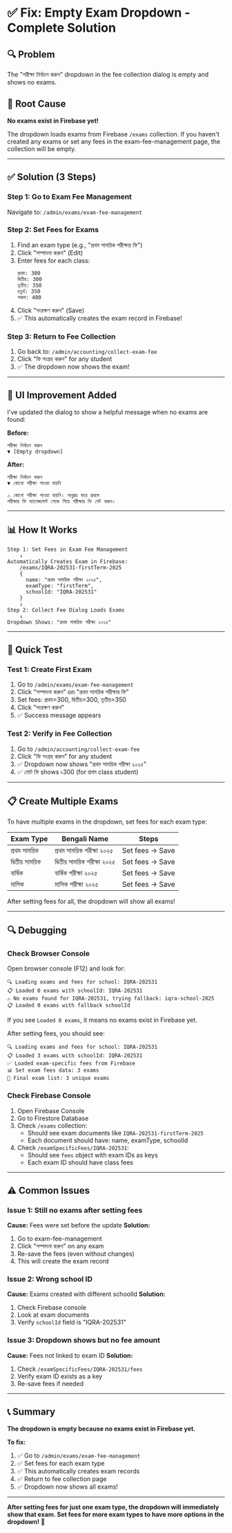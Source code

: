 # ✅ Fix: Empty Exam Dropdown - Complete Solution

## 🔍 Problem

The "পরীক্ষা নির্বাচন করুন" dropdown in the fee collection dialog is empty and shows no exams.

## 🎯 Root Cause

**No exams exist in Firebase yet!**

The dropdown loads exams from Firebase `/exams` collection. If you haven't created any exams or set any fees in the exam-fee-management page, the collection will be empty.

---

## ✅ Solution (3 Steps)

### Step 1: Go to Exam Fee Management
Navigate to: `/admin/exams/exam-fee-management`

### Step 2: Set Fees for Exams
1. Find an exam type (e.g., "প্রথম সাময়িক পরীক্ষার ফি")
2. Click "সম্পাদনা করুন" (Edit)
3. Enter fees for each class:
   ```
   প্রথম: 300
   দ্বিতীয়: 300
   তৃতীয়: 350
   চতুর্থ: 350
   পঞ্চম: 400
   ```
4. Click "সংরক্ষণ করুন" (Save)
5. ✅ This automatically creates the exam record in Firebase!

### Step 3: Return to Fee Collection
1. Go back to: `/admin/accounting/collect-exam-fee`
2. Click "ফি সংগ্রহ করুন" for any student
3. ✅ The dropdown now shows the exam!

---

## 🎨 UI Improvement Added

I've updated the dialog to show a helpful message when no exams are found:

**Before:**
```
পরীক্ষা নির্বাচন করুন
▼ [Empty dropdown]
```

**After:**
```
পরীক্ষা নির্বাচন করুন
▼ কোনো পরীক্ষা পাওয়া যায়নি

⚠️ কোনো পরীক্ষা পাওয়া যায়নি। অনুগ্রহ করে প্রথমে 
পরীক্ষার ফি ম্যানেজমেন্ট পেজে গিয়ে পরীক্ষার ফি সেট করুন।
```

---

## 📊 How It Works

```
Step 1: Set Fees in Exam Fee Management
    ↓
Automatically Creates Exam in Firebase:
    /exams/IQRA-202531-firstTerm-2025
    {
      name: "প্রথম সাময়িক পরীক্ষা ২০২৫",
      examType: "firstTerm",
      schoolId: "IQRA-202531"
    }
    ↓
Step 2: Collect Fee Dialog Loads Exams
    ↓
Dropdown Shows: "প্রথম সাময়িক পরীক্ষা ২০২৫"
```

---

## 🧪 Quick Test

### Test 1: Create First Exam
1. Go to `/admin/exams/exam-fee-management`
2. Click "সম্পাদনা করুন" on "প্রথম সাময়িক পরীক্ষার ফি"
3. Set fees: প্রথম=300, দ্বিতীয়=300, তৃতীয়=350
4. Click "সংরক্ষণ করুন"
5. ✅ Success message appears

### Test 2: Verify in Fee Collection
1. Go to `/admin/accounting/collect-exam-fee`
2. Click "ফি সংগ্রহ করুন" for any student
3. ✅ Dropdown now shows "প্রথম সাময়িক পরীক্ষা ২০২৫"
4. ✅ মোট ফি shows ৳300 (for প্রথম class student)

---

## 📋 Create Multiple Exams

To have multiple exams in the dropdown, set fees for each exam type:

| Exam Type | Bengali Name | Steps |
|-----------|--------------|-------|
| প্রথম সাময়িক | প্রথম সাময়িক পরীক্ষা ২০২৫ | Set fees → Save |
| দ্বিতীয় সাময়িক | দ্বিতীয় সাময়িক পরীক্ষা ২০২৫ | Set fees → Save |
| বার্ষিক | বার্ষিক পরীক্ষা ২০২৫ | Set fees → Save |
| মাসিক | মাসিক পরীক্ষা ২০২৫ | Set fees → Save |

After setting fees for all, the dropdown will show all exams!

---

## 🔍 Debugging

### Check Browser Console

Open browser console (F12) and look for:

```
🔍 Loading exams and fees for school: IQRA-202531
📋 Loaded 0 exams with schoolId: IQRA-202531
⚠️ No exams found for IQRA-202531, trying fallback: iqra-school-2025
📋 Loaded 0 exams with fallback schoolId
```

If you see `Loaded 0 exams`, it means no exams exist in Firebase yet.

After setting fees, you should see:

```
🔍 Loading exams and fees for school: IQRA-202531
📋 Loaded 3 exams with schoolId: IQRA-202531
✅ Loaded exam-specific fees from Firebase
📊 Set exam fees data: 3 exams
🎉 Final exam list: 3 unique exams
```

### Check Firebase Console

1. Open Firebase Console
2. Go to Firestore Database
3. Check `/exams` collection:
   - Should see exam documents like `IQRA-202531-firstTerm-2025`
   - Each document should have: name, examType, schoolId
4. Check `/examSpecificFees/IQRA-202531`:
   - Should see `fees` object with exam IDs as keys
   - Each exam ID should have class fees

---

## ⚠️ Common Issues

### Issue 1: Still no exams after setting fees
**Cause:** Fees were set before the update
**Solution:**
1. Go to exam-fee-management
2. Click "সম্পাদনা করুন" on any exam
3. Re-save the fees (even without changes)
4. This will create the exam record

### Issue 2: Wrong school ID
**Cause:** Exams created with different schoolId
**Solution:**
1. Check Firebase console
2. Look at exam documents
3. Verify `schoolId` field is "IQRA-202531"

### Issue 3: Dropdown shows but no fee amount
**Cause:** Fees not linked to exam ID
**Solution:**
1. Check `/examSpecificFees/IQRA-202531/fees`
2. Verify exam ID exists as a key
3. Re-save fees if needed

---

## 📞 Summary

**The dropdown is empty because no exams exist in Firebase yet.**

**To fix:**
1. ✅ Go to `/admin/exams/exam-fee-management`
2. ✅ Set fees for each exam type
3. ✅ This automatically creates exam records
4. ✅ Return to fee collection page
5. ✅ Dropdown now shows all exams!

---

**After setting fees for just one exam type, the dropdown will immediately show that exam. Set fees for more exam types to have more options in the dropdown!** 🎉
